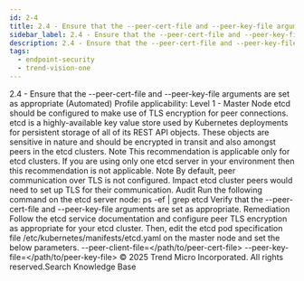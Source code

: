 ```yaml
---
id: 2-4
title: 2.4 - Ensure that the --peer-cert-file and --peer-key-file arguments are set as appropriate (Automated)
sidebar_label: 2.4 - Ensure that the --peer-cert-file and --peer-key-file arguments are set as appropriate (Automated)
description: 2.4 - Ensure that the --peer-cert-file and --peer-key-file arguments are set as appropriate (Automated)
tags:
  - endpoint-security
  - trend-vision-one
---
```


 2.4 - Ensure that the --peer-cert-file and --peer-key-file arguments are set as appropriate (Automated) Profile applicability: Level 1 - Master Node etcd should be configured to make use of TLS encryption for peer connections. etcd is a highly-available key value store used by Kubernetes deployments for persistent storage of all of its REST API objects. These objects are sensitive in nature and should be encrypted in transit and also amongst peers in the etcd clusters. Note This recommendation is applicable only for etcd clusters. If you are using only one etcd server in your environment then this recommendation is not applicable. Note By default, peer communication over TLS is not configured. Impact etcd cluster peers would need to set up TLS for their communication. Audit Run the following command on the etcd server node: ps -ef | grep etcd Verify that the --peer-cert-file and --peer-key-file arguments are set as appropriate. Remediation Follow the etcd service documentation and configure peer TLS encryption as appropriate for your etcd cluster. Then, edit the etcd pod specification file /etc/kubernetes/manifests/etcd.yaml on the master node and set the below parameters. --peer-client-file=</path/to/peer-cert-file> --peer-key-file=</path/to/peer-key-file> © 2025 Trend Micro Incorporated. All rights reserved.Search Knowledge Base